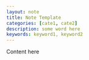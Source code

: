 ```yaml
---
layout: note
title: Note Template
categories: [cate1, cate2]
description: some word here
keywords: keyword1, keyword2
---
```


Content here
